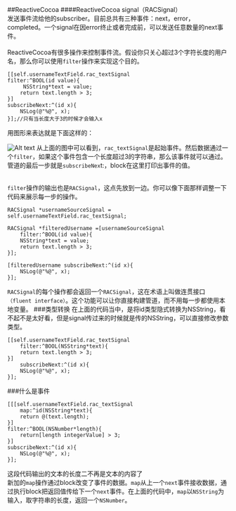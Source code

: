 ##ReactiveCocoa
####ReactiveCocoa signal（RACSignal）
<br/>发送事件流给他的subscriber。目前总共有三种事件：next，error，completed。一个signal在因error终止或者完成前，可以发送任意数量的next事件。<br/>
<br/>ReactiveCocoa有很多操作来控制事件流。假设你只关心超过3个字符长度的用户名，那么你可以使用`filter`操作来实现这个目的。<br/>
		
	[[self.usernameTextField.rac_textSignal
	filter:^BOOL(id value){
  		 NSString*text = value;
   		return text.length > 3;
	}]
	subscribeNext:^(id x){
   		NSLog(@"%@", x);
  	}];//只有当长度大于3的时候才会输入x
  	
用图形来表达就是下面这样的：
  	 
![Alt text](http://cdn4.raywenderlich.com/wp-content/uploads/2014/01/FilterPipeline.png)
从上面的图中可以看到，`rac_textSignal`是起始事件。然后数据通过一个`filter`，如果这个事件包含一个长度超过3的字符串，那么该事件就可以通过。管道的最后一步就是`subscribeNex`t:，block在这里打印出事件的值。

<br/>`filter`操作的输出也是`RACSignal`，这点先放到一边。你可以像下面那样调整一下代码来展示每一步的操作。

	RACSignal *usernameSourceSignal =
    self.usernameTextField.rac_textSignal;
 
	RACSignal *filteredUsername =[usernameSourceSignal
  		filter:^BOOL(id value){
    	NSString*text = value;
    	return text.length > 3;
  	}];
 
	[filteredUsername subscribeNext:^(id x){
  		NSLog(@"%@", x);
	}];
	
`RACSignal`的每个操作都会返回一个`RACSignal`，这在术语上叫做连贯接口`（fluent interface）`。这个功能可以让你直接构建管道，而不用每一步都使用本地变量。
###类型转换
在上面的代码当中，是将id类型隐式转换为NSString，看不起不是太好看，但是signal传过来的时候就是传的NSString，可以直接修改参数类型。
	
	[[self.usernameTextField.rac_textSignal
  		filter:^BOOL(NSString*text){
    	return text.length > 3;
  	}]
  		subscribeNext:^(id x){
    	NSLog(@"%@", x);
  	}];
  	
###什么是事件

	[[[self.usernameTextField.rac_textSignal
  		map:^id(NSString*text){
    	return @(text.length);
  	}]
  	filter:^BOOL(NSNumber*length){
    	return[length integerValue] > 3;
  	}]
  	subscribeNext:^(id x){
    	NSLog(@"%@", x);
  	}];
  	
 这段代码输出的文本的长度二不再是文本的内容了
 <br/>新加的`map`操作通过block改变了事件的数据。`map`从上一个`next`事件接收数据，通过执行block把返回值传给下一个`next`事件。在上面的代码中，`map`以`NSString`为输入，取字符串的长度，返回一个`NSNumber`。
 ![<Alt text>](http://cdn2.raywenderlich.com/wp-content/uploads/2014/01/FilterAndMapPipeline.png)
 